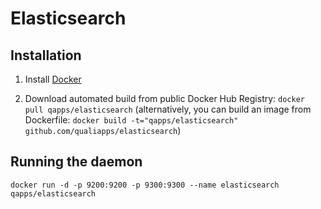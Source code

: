 Elasticsearch
==============

Installation
--------------

1. Install [Docker](https://www.docker.com)

2. Download automated build from public Docker Hub Registry: `docker pull qapps/elasticsearch`
(alternatively, you can build an image from Dockerfile: `docker build -t="qapps/elasticsearch" github.com/qualiapps/elasticsearch`)

Running the daemon
-----------------

`docker run -d -p 9200:9200 -p 9300:9300 --name elasticsearch qapps/elasticsearch`
